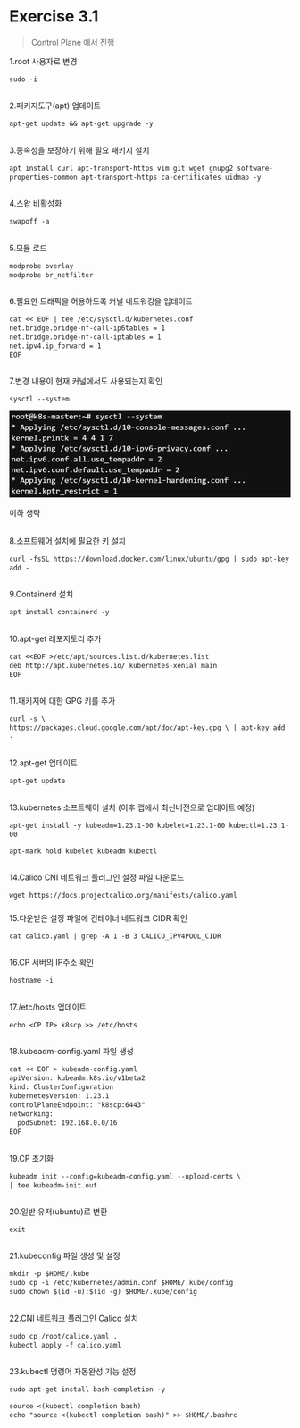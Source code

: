 # Exercise 3.1


> Control Plane 에서 진행

1.root 사용자로 변경

```
sudo -i
```
##

2.패키지도구(apt) 업데이트

```
apt-get update && apt-get upgrade -y
```
##

3.종속성을 보장하기 위해 필요 패키지 설치

```
apt install curl apt-transport-https vim git wget gnupg2 software-properties-common apt-transport-https ca-certificates uidmap -y
```
##

4.스왑 비활성화

```
swapoff -a
```
##

5.모듈 로드

```
modprobe overlay
modprobe br_netfilter
```
##

6.필요한 트래픽을 허용하도록 커널 네트워킹을 업데이트

```
cat << EOF | tee /etc/sysctl.d/kubernetes.conf
net.bridge.bridge-nf-call-ip6tables = 1
net.bridge.bridge-nf-call-iptables = 1
net.ipv4.ip_forward = 1
EOF
```
##

7.변경 내용이 현재 커널에서도 사용되는지 확인

```
sysctl --system
```
![](../img/sysctl.png)

이하 생략
##

8.소프트웨어 설치에 필요한 키 설치

```
curl -fsSL https://download.docker.com/linux/ubuntu/gpg | sudo apt-key add -
```

##

9.Containerd 설치

```
apt install containerd -y
```

##

10.apt-get 레포지토리 추가

```
cat <<EOF >/etc/apt/sources.list.d/kubernetes.list
deb http://apt.kubernetes.io/ kubernetes-xenial main
EOF
```

##

11.패키지에 대한 GPG 키를 추가

```
curl -s \
https://packages.cloud.google.com/apt/doc/apt-key.gpg \ | apt-key add -
```

##

12.apt-get 업데이트

```
apt-get update
```

##

13.kubernetes 소프트웨어 설치 (이후 랩에서 최신버전으로 업데이트 예정)

```
apt-get install -y kubeadm=1.23.1-00 kubelet=1.23.1-00 kubectl=1.23.1-00
```
```
apt-mark hold kubelet kubeadm kubectl
```

##

14.Calico CNI 네트워크 플러그인 설정 파일 다운로드

```
wget https://docs.projectcalico.org/manifests/calico.yaml
```

###

15.다운받은 설정 파일에 컨테이너 네트워크 CIDR 확인

```
cat calico.yaml | grep -A 1 -B 3 CALICO_IPV4POOL_CIDR
```

##

16.CP 서버의 IP주소 확인
```
hostname -i
```

##

17./etc/hosts 업데이트

```
echo <CP IP> k8scp >> /etc/hosts
```

##

18.kubeadm-config.yaml 파일 생성

```
cat << EOF > kubeadm-config.yaml
apiVersion: kubeadm.k8s.io/v1beta2
kind: ClusterConfiguration
kubernetesVersion: 1.23.1
controlPlaneEndpoint: "k8scp:6443"
networking:
  podSubnet: 192.168.0.0/16
EOF
```

##

19.CP 초기화

```
kubeadm init --config=kubeadm-config.yaml --upload-certs \
| tee kubeadm-init.out
```

##

20.일반 유저(ubuntu)로 변환
```
exit
```

##

21.kubeconfig 파일 생성 및 설정
```
mkdir -p $HOME/.kube
sudo cp -i /etc/kubernetes/admin.conf $HOME/.kube/config
sudo chown $(id -u):$(id -g) $HOME/.kube/config
```

##

22.CNI 네트워크 플러그인 Calico 설치

```
sudo cp /root/calico.yaml .
kubectl apply -f calico.yaml
```

##

23.kubectl 명령어 자동완성 기능 설정
```
sudo apt-get install bash-completion -y
```
```
source <(kubectl completion bash)
echo "source <(kubectl completion bash)" >> $HOME/.bashrc
```
